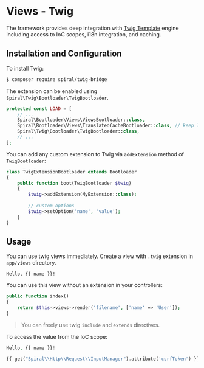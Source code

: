 # Views - Twig
The framework provides deep integration with [Twig Template](https://twig.symfony.com/) engine including access to IoC
scopes, i18n integration, and caching.

## Installation and Configuration
To install Twig:

```bash
$ composer require spiral/twig-bridge
```

The extension can be enabled using `Spiral\Twig\Bootloader\TwigBootloader`.

```php
protected const LOAD = [
    // ...
    Spiral\Bootloader\Views\ViewsBootloader::class,
    Spiral\Bootloader\Views\TranslatedCacheBootloader::class, // keep localized views in separate cache files
    Spiral\Twig\Bootloader\TwigBootloader::class,
    // ...
];
```

You can add any custom extension to Twig via `addExtension` method of `TwigBootloader`:

```php
class TwigExtensionBootloader extends Bootloader
{
    public function boot(TwigBootloader $twig)
    {
        $twig->addExtension(MyExtension::class);
    
        // custom options
        $twig->setOption('name', 'value');
    }
}
```

## Usage
You can use twig views immediately. Create a view with `.twig` extension in `app/views` directory.

```twig
Hello, {{ name }}!
```

You can use this view without an extension in your controllers:

```php
public function index()
{
    return $this->views->render('filename', ['name' => 'User']);
}
```

> You can freely use twig `include` and `extends` directives.

To access the value from the IoC scope:

```php
Hello, {{ name }}!

{{ get("Spiral\\Http\\Request\\InputManager").attribute('csrfToken') }}
```
